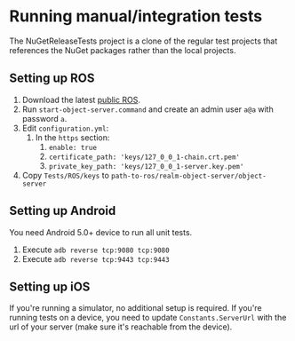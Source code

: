 # Running manual/integration tests

The NuGetReleaseTests project is a clone of the regular test projects that references the NuGet packages rather than the local projects.

## Setting up ROS

1. Download the latest [public ROS](https://realm.io/products/realm-mobile-platform/).
1. Run `start-object-server.command` and create an admin user `a@a` with password `a`.
1. Edit `configuration.yml`:
    1. In the `https` section:
        1. `enable: true`
        1. `certificate_path: 'keys/127_0_0_1-chain.crt.pem'`
        1. `private_key_path: 'keys/127_0_0_1-server.key.pem'`
1. Copy `Tests/ROS/keys` to `path-to-ros/realm-object-server/object-server`

## Setting up Android

You need Android 5.0+ device to run all unit tests.
1. Execute `adb reverse tcp:9080 tcp:9080`
1. Execute `adb reverse tcp:9443 tcp:9443`

## Setting up iOS

If you're running a simulator, no additional setup is required.
If you're running tests on a device, you need to update `Constants.ServerUrl` with the url of your server (make sure it's reachable from the device).
